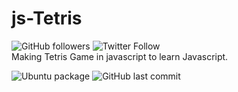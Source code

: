 # js-Tetris
![GitHub followers](https://img.shields.io/github/followers/skyrunner360?label=Follow&style=social) ![Twitter Follow](https://img.shields.io/twitter/follow/skyrunner360?style=social) 
<br>
Making Tetris Game in javascript to learn Javascript.

![Ubuntu package](https://img.shields.io/ubuntu/v/sc) ![GitHub last commit](https://img.shields.io/github/last-commit/skyrunner360/js-Tetris)


